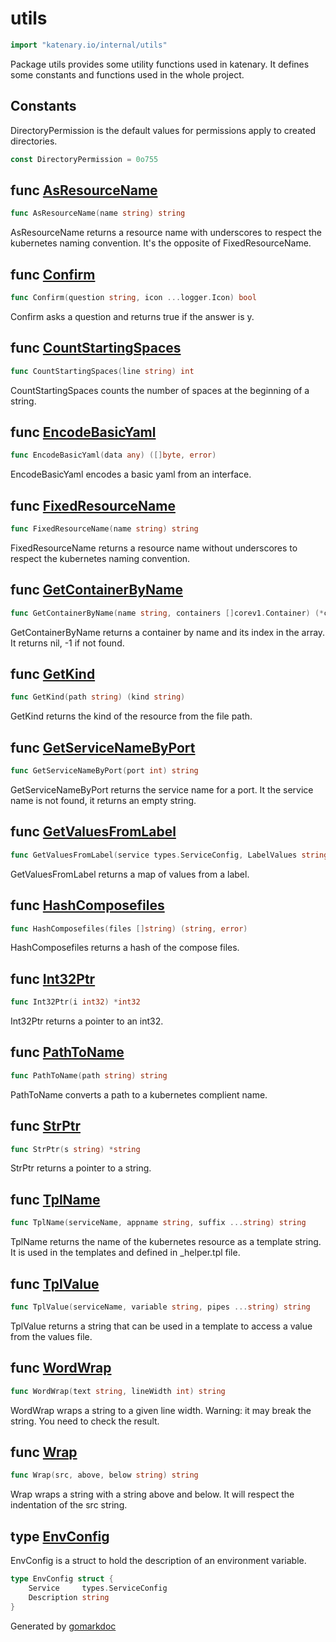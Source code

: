 <!-- Code generated by gomarkdoc. DO NOT EDIT -->

# utils

```go
import "katenary.io/internal/utils"
```

Package utils provides some utility functions used in katenary. It defines some constants and functions used in the whole project.

## Constants

<a name="DirectoryPermission"></a>DirectoryPermission is the default values for permissions apply to created directories.

```go
const DirectoryPermission = 0o755
```

<a name="AsResourceName"></a>
## func [AsResourceName](<https://repo.katenary.io/Katenary/katenary/blob/master/internal/utils/utils.go#L197>)

```go
func AsResourceName(name string) string
```

AsResourceName returns a resource name with underscores to respect the kubernetes naming convention. It's the opposite of FixedResourceName.

<a name="Confirm"></a>
## func [Confirm](<https://repo.katenary.io/Katenary/katenary/blob/master/internal/utils/utils.go#L165>)

```go
func Confirm(question string, icon ...logger.Icon) bool
```

Confirm asks a question and returns true if the answer is y.

<a name="CountStartingSpaces"></a>
## func [CountStartingSpaces](<https://repo.katenary.io/Katenary/katenary/blob/master/internal/utils/utils.go#L42>)

```go
func CountStartingSpaces(line string) int
```

CountStartingSpaces counts the number of spaces at the beginning of a string.

<a name="EncodeBasicYaml"></a>
## func [EncodeBasicYaml](<https://repo.katenary.io/Katenary/katenary/blob/master/internal/utils/utils.go#L179>)

```go
func EncodeBasicYaml(data any) ([]byte, error)
```

EncodeBasicYaml encodes a basic yaml from an interface.

<a name="FixedResourceName"></a>
## func [FixedResourceName](<https://repo.katenary.io/Katenary/katenary/blob/master/internal/utils/utils.go#L191>)

```go
func FixedResourceName(name string) string
```

FixedResourceName returns a resource name without underscores to respect the kubernetes naming convention.

<a name="GetContainerByName"></a>
## func [GetContainerByName](<https://repo.katenary.io/Katenary/katenary/blob/master/internal/utils/utils.go#L88>)

```go
func GetContainerByName(name string, containers []corev1.Container) (*corev1.Container, int)
```

GetContainerByName returns a container by name and its index in the array. It returns nil, \-1 if not found.

<a name="GetKind"></a>
## func [GetKind](<https://repo.katenary.io/Katenary/katenary/blob/master/internal/utils/utils.go#L55>)

```go
func GetKind(path string) (kind string)
```

GetKind returns the kind of the resource from the file path.

<a name="GetServiceNameByPort"></a>
## func [GetServiceNameByPort](<https://repo.katenary.io/Katenary/katenary/blob/master/internal/utils/utils.go#L78>)

```go
func GetServiceNameByPort(port int) string
```

GetServiceNameByPort returns the service name for a port. It the service name is not found, it returns an empty string.

<a name="GetValuesFromLabel"></a>
## func [GetValuesFromLabel](<https://repo.katenary.io/Katenary/katenary/blob/master/internal/utils/utils.go#L130>)

```go
func GetValuesFromLabel(service types.ServiceConfig, LabelValues string) map[string]*EnvConfig
```

GetValuesFromLabel returns a map of values from a label.

<a name="HashComposefiles"></a>
## func [HashComposefiles](<https://repo.katenary.io/Katenary/katenary/blob/master/internal/utils/hash.go#L12>)

```go
func HashComposefiles(files []string) (string, error)
```

HashComposefiles returns a hash of the compose files.

<a name="Int32Ptr"></a>
## func [Int32Ptr](<https://repo.katenary.io/Katenary/katenary/blob/master/internal/utils/utils.go#L36>)

```go
func Int32Ptr(i int32) *int32
```

Int32Ptr returns a pointer to an int32.

<a name="PathToName"></a>
## func [PathToName](<https://repo.katenary.io/Katenary/katenary/blob/master/internal/utils/utils.go#L107>)

```go
func PathToName(path string) string
```

PathToName converts a path to a kubernetes complient name.

<a name="StrPtr"></a>
## func [StrPtr](<https://repo.katenary.io/Katenary/katenary/blob/master/internal/utils/utils.go#L39>)

```go
func StrPtr(s string) *string
```

StrPtr returns a pointer to a string.

<a name="TplName"></a>
## func [TplName](<https://repo.katenary.io/Katenary/katenary/blob/master/internal/utils/utils.go#L23>)

```go
func TplName(serviceName, appname string, suffix ...string) string
```

TplName returns the name of the kubernetes resource as a template string. It is used in the templates and defined in \_helper.tpl file.

<a name="TplValue"></a>
## func [TplValue](<https://repo.katenary.io/Katenary/katenary/blob/master/internal/utils/utils.go#L98>)

```go
func TplValue(serviceName, variable string, pipes ...string) string
```

TplValue returns a string that can be used in a template to access a value from the values file.

<a name="WordWrap"></a>
## func [WordWrap](<https://repo.katenary.io/Katenary/katenary/blob/master/internal/utils/utils.go#L160>)

```go
func WordWrap(text string, lineWidth int) string
```

WordWrap wraps a string to a given line width. Warning: it may break the string. You need to check the result.

<a name="Wrap"></a>
## func [Wrap](<https://repo.katenary.io/Katenary/katenary/blob/master/internal/utils/utils.go#L72>)

```go
func Wrap(src, above, below string) string
```

Wrap wraps a string with a string above and below. It will respect the indentation of the src string.

<a name="EnvConfig"></a>
## type [EnvConfig](<https://repo.katenary.io/Katenary/katenary/blob/master/internal/utils/utils.go#L124-L127>)

EnvConfig is a struct to hold the description of an environment variable.

```go
type EnvConfig struct {
    Service     types.ServiceConfig
    Description string
}
```

Generated by [gomarkdoc](<https://github.com/princjef/gomarkdoc>)
